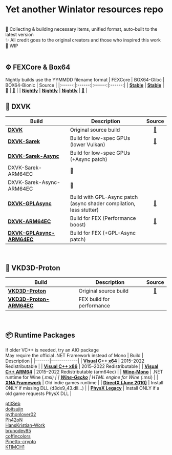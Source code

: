 # Yet another Winlator resources repo
<br>
🤖 Collecting & building necessary items, unified format, auto-built to the latest version<br>
✨ All credit goes to the original creators and those who inspired this work<br>
🚧 WIP<br>
<br>

## ⚙️ FEXCore & Box64
Nightly builds use the YYMMDD filename format
| FEXCore | BOX64-Glibc | BOX64-Bionic | Source |
|:------:|:------:|:------:|:------:|
| [**Stable**](https://github.com/Arihany/Winlator-Resources/releases/tag/FEX-STABLE) | [**Stable**](https://github.com/Arihany/Winlator-Resources/releases/tag/BOX64-STABLE) | 🚧 | <a href="https://github.com/FEX-Emu/FEX">🔗</a> |
| [**Nightly**](https://github.com/Arihany/Winlator-Resources/releases/tag/FEX-NIGHTLY) | [**Nightly**](https://github.com/Arihany/Winlator-Resources/releases/tag/BOX64-NIGHTLY) | [**Nightly**](https://github.com/Arihany/Winlator-Resources/releases/tag/BOX64-BIONIC-NIGHTLY) | <a href="https://github.com/ptitSeb/box64">🔗</a> |
<br>

## 🧩 DXVK
| Build | Description | Source |
|-------|-------------|:------:|
| [**DXVK**](https://github.com/Arihany/Winlator-Resources/releases/tag/DXVK) | Original source build | <a href="https://github.com/doitsujin/dxvk">🔗</a> |
| [**DXVK-Sarek**](https://github.com/Arihany/Winlator-Resources/releases/tag/DXVK-SAREK) | Build for low-spec GPUs (lower Vulkan) | <a href="https://github.com/pythonlover02/DXVK-Sarek">🔗</a> |
| [**DXVK-Sarek-Async**](https://github.com/Arihany/Winlator-Resources/releases/tag/DXVK-SAREK-ASYNC) | Build for low-spec GPUs (+Async patch) |  |
| DXVK-Sarek-ARM64EC | 🚧 |  |
| DXVK-Sarek-Async-ARM64EC | 🚧 |  |
| [**DXVK-GPLAsync**](https://github.com/Arihany/Winlator-Resources/releases/tag/DXVK-GPLASYNC) | Build with GPL-Async patch <br>(async shader compilation, less stutter) | <a href="https://gitlab.com/Ph42oN/dxvk-gplasync">🔗</a> |
| [**DXVK-ARM64EC**](https://github.com/Arihany/Winlator-Resources/releases/tag/DXVK-ARM64EC) | Build for FEX (Performance boost) | <a href="https://github.com/mstorsjo/llvm-mingw">🔗</a> |
| [**DXVK-GPLAsync-ARM64EC**](https://github.com/Arihany/Winlator-Resources/releases/tag/DXVK-GPLASYNC-ARM64EC) | Build for FEX (+GPL-Async patch) |  |
<br>

## 🌌 VKD3D-Proton
| Build | Description | Source |
|-------|-------------|:------:|
| [**VKD3D-Proton**](https://github.com/Arihany/Winlator-Resources/releases/tag/VKD3D-PROTON) | Original source build | <a href="https://github.com/HansKristian-Work/vkd3d-proton">🔗</a> |
| [**VKD3D-Proton-ARM64EC**](https://github.com/Arihany/Winlator-Resources/releases/tag/VKD3D-PROTON-ARM64EC) | FEX build for performance |  |
<br>

## 📦 Runtime Packages
If older VC++ is needed, try an AIO package<br>
May require the official .NET Framework instead of Mono
| Build | Description |
|-------|-------------|
| [**Visual C++ x64**](https://aka.ms/vs/17/release/vc_redist.x64.exe) | 2015–2022 Redistributable |
| [**Visual C++ x86**](https://aka.ms/vs/17/release/vc_redist.x86.exe) | 2015–2022 Redistributable |
| [**Visual C++ ARM64**](https://aka.ms/vs/17/release/vc_redist.arm64.exe) | 2015–2022 Redistributable (arm64ec) |
| [**Wine-Mono**](https://github.com/wine-mono/wine-mono/releases) | .NET runtime for Wine (*.msi) |
| [**Wine-Gecko**](https://dl.winehq.org/wine/wine-gecko/) | HTML engine for Wine (*.msi) |
| [**XNA Framework**](https://download.microsoft.com/download/a/c/2/ac2c903b-e6e8-42c2-9fd7-bebac362a930/xnafx40_redist.msi) | Old indie games runtime |
| [**DirectX (June 2010)**](https://download.microsoft.com/download/8/4/a/84a35bf1-dafe-4ae8-82af-ad2ae20b6b14/directx_Jun2010_redist.exe) | Install ONLY if missing DLL (d3dx9_43.dll...) |
| [**PhysX Legacy**](https://www.nvidia.com/content/DriverDownload-March2009/confirmation.php?url=/Windows/9.13.0604/PhysX-9.13.0604-SystemSoftware-Legacy.msi&lang=us&type=Other) | Install ONLY if a old game requests PhysX DLL |
<br>




[ptitSeb](https://github.com/ptitSeb)  
[doitsujin](https://github.com/doitsujin)  
[pythonlover02](https://github.com/pythonlover02)  
[Ph42oN](https://gitlab.com/Ph42oN)  
[HansKristian-Work](https://github.com/HansKristian-Work)  
[brunodev85](https://github.com/brunodev85)  
[coffincolors](https://github.com/coffincolors)  
[Pipetto-crypto](https://github.com/Pipetto-crypto)  
[K11MCH1](https://github.com/K11MCH1)

